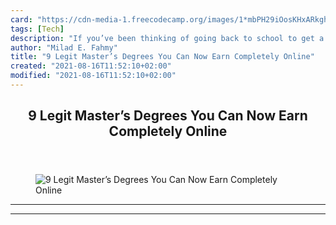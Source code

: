 ```yaml
---
card: "https://cdn-media-1.freecodecamp.org/images/1*mbPH29iOosKHxARkgh72fw.png"
tags: [Tech]
description: "If you’ve been thinking of going back to school to get a mast"
author: "Milad E. Fahmy"
title: "9 Legit Master’s Degrees You Can Now Earn Completely Online"
created: "2021-08-16T11:52:10+02:00"
modified: "2021-08-16T11:52:10+02:00"
---
```

<div class="site-wrapper">
<main id="site-main" class="site-main outer">
<div class="inner">
<article class="post-full post tag-tech tag-self-improvement tag-education tag-startup tag-technology ">
<header class="post-full-header">
<h1 class="post-full-title">9 Legit Master’s Degrees You Can Now Earn Completely Online</h1>
</header>
<figure class="post-full-image">
<picture>
<source media="(max-width: 700px)" sizes="1px" srcset="data:image/gif;base64,R0lGODlhAQABAIAAAAAAAP///yH5BAEAAAAALAAAAAABAAEAAAIBRAA7 1w">
<source media="(min-width: 701px)" sizes="(max-width: 800px) 400px,
(max-width: 1170px) 700px,
1400px" srcset="https://cdn-media-1.freecodecamp.org/images/1*mbPH29iOosKHxARkgh72fw.png 300w,
https://cdn-media-1.freecodecamp.org/images/1*mbPH29iOosKHxARkgh72fw.png 600w,
https://cdn-media-1.freecodecamp.org/images/1*mbPH29iOosKHxARkgh72fw.png 1000w,
https://cdn-media-1.freecodecamp.org/images/1*mbPH29iOosKHxARkgh72fw.png 2000w">
<img onerror="this.style.display='none'" src="https://cdn-media-1.freecodecamp.org/images/1*mbPH29iOosKHxARkgh72fw.png" alt="9 Legit Master’s Degrees You Can Now Earn Completely Online">
</picture>
</figure>
<section class="post-full-content">
<div class="post-content">
</div>
<hr>
<hr>
</section>
</article>
</div>
</main>
</div>
<!-- Google Tag Manager (noscript) -->
<!-- End Google Tag Manager (noscript) -->
